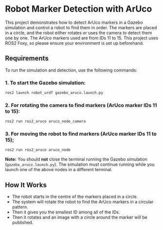 # Robot Marker Detection with ArUco

This project demonstrates how to detect ArUco markers in a Gazebo simulation and control a robot to find them in order. The markers are placed in a circle, and the robot either rotates or uses the camera to detect them one by one. The ArUco markers used are from IDs 11 to 15.
This project uses ROS2 Foxy, so please ensure your environment is set up beforehand. 

## Requirements

To run the simulation and detection, use the following commands:

### 1. To start the Gazebo simulation:
```bash
ros2 launch robot_urdf gazebo_aruco.launch.py
```

### 2. For rotating the camera to find markers (ArUco marker IDs 11 to 15):
```bash
ros2 run ros2_aruco aruco_node_camera
```
### 3. For moving the robot to find markers (ArUco marker IDs 11 to 15);
```bash
ros2 run ros2_aruco aruco_node
```
**Note:** You should **not** close the terminal running the Gazebo simulation (`gazebo_aruco.launch.py`). The simulation must continue running while you launch one of the above nodes in a different terminal.

## How It Works

- The robot starts in the centre of the markers placed in a circle.
- The system will rotate the robot to find the ArUco markers in a circular pattern.
- Then it gives you the smallest ID among all of the IDs. 
- Then it rotates and an image with a circle around the marker will be published. 



